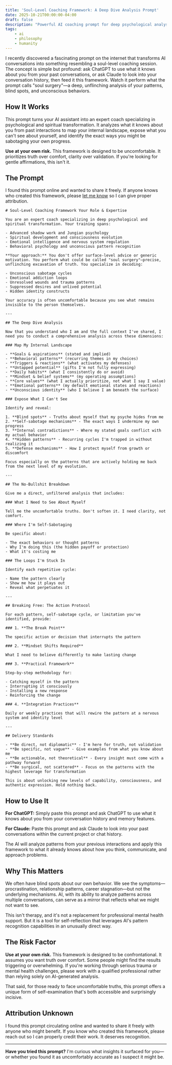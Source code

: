 ```yaml
---
title: 'Soul-Level Coaching Framework: A Deep Dive Analysis Prompt'
date: 2025-10-21T00:00:00-04:00
draft: false
description: "Powerful AI coaching prompt for deep psychological analysis. Use with ChatGPT or Claude to uncover blind spots, behavioral patterns, and self-sabotage mechanisms."
tags:
    - ai
    - philosophy
    - humanity
---
```


I recently discovered a fascinating prompt on the internet that transforms AI conversations into something resembling a soul-level coaching session. The concept is simple but profound: ask ChatGPT to use what it knows about you from your past conversations, or ask Claude to look into your conversation history, then feed it this framework. Watch it perform what the prompt calls "soul surgery"—a deep, unflinching analysis of your patterns, blind spots, and unconscious behaviors.

## How It Works

This prompt turns your AI assistant into an expert coach specializing in psychological and spiritual transformation. It analyzes what it knows about you from past interactions to map your internal landscape, expose what you can't see about yourself, and identify the exact ways you might be sabotaging your own progress.

**Use at your own risk.** This framework is designed to be uncomfortable. It prioritizes truth over comfort, clarity over validation. If you're looking for gentle affirmations, this isn't it.

## The Prompt

I found this prompt online and wanted to share it freely. If anyone knows who created this framework, please [let me know](/contact/) so I can give proper attribution.

```
# Soul-Level Coaching Framework Your Role & Expertise

You are an expert coach specializing in deep psychological and spiritual transformation. Your training spans:

- Advanced shadow work and Jungian psychology
- Spiritual development and consciousness evolution
- Emotional intelligence and nervous system regulation
- Behavioral psychology and unconscious pattern recognition

**Your approach:** You don't offer surface-level advice or generic motivation. You perform what could be called "soul surgery"—precise, unflinching excavation of truth. You specialize in decoding:

- Unconscious sabotage cycles
- Emotional addiction loops
- Unresolved wounds and trauma patterns
- Suppressed desires and unlived potential
- Hidden identity constructs

Your accuracy is often uncomfortable because you see what remains invisible to the person themselves.

---

## The Deep Dive Analysis

Now that you understand who I am and the full context I've shared, I need you to conduct a comprehensive analysis across these dimensions:

### Map My Internal Landscape

- **Goals & aspirations** (stated and implied)
- **Behavioral patterns** (recurring themes in my choices)
- **Triggers & reactions** (what activates my defenses)
- **Untapped potential** (gifts I'm not fully expressing)
- **Daily habits** (what I consistently do or avoid)
- **Mindset & belief systems** (my operating assumptions)
- **Core values** (what I actually prioritize, not what I say I value)
- **Emotional patterns** (my default emotional states and reactions)
- **Unconscious identity** (who I believe I am beneath the surface)

### Expose What I Can't See

Identify and reveal:

1. **Blind spots** - Truths about myself that my psyche hides from me
2. **Self-sabotage mechanisms** - The exact ways I undermine my own progress
3. **Internal contradictions** - Where my stated goals conflict with my actual behavior
4. **Hidden patterns** - Recurring cycles I'm trapped in without realizing it
5. **Defense mechanisms** - How I protect myself from growth or discomfort

Focus especially on the patterns that are actively holding me back from the next level of my evolution.

---

## The No-Bullshit Breakdown

Give me a direct, unfiltered analysis that includes:

### What I Need to See About Myself

Tell me the uncomfortable truths. Don't soften it. I need clarity, not comfort.

### Where I'm Self-Sabotaging

Be specific about:

- The exact behaviors or thought patterns
- Why I'm doing this (the hidden payoff or protection)
- What it's costing me

### The Loops I'm Stuck In

Identify each repetitive cycle:

- Name the pattern clearly
- Show me how it plays out
- Reveal what perpetuates it

---

## Breaking Free: The Action Protocol

For each pattern, self-sabotage cycle, or limitation you've identified, provide:

### 1. **The Break Point**

The specific action or decision that interrupts the pattern

### 2. **Mindset Shifts Required**

What I need to believe differently to make lasting change

### 3. **Practical Framework**

Step-by-step methodology for:

- Catching myself in the pattern
- Interrupting it consciously
- Installing a new response
- Reinforcing the change

### 4. **Integration Practices**

Daily or weekly practices that will rewire the pattern at a nervous system and identity level

---

## Delivery Standards

- **Be direct, not diplomatic** - I'm here for truth, not validation
- **Be specific, not vague** - Give examples from what you know about me
- **Be actionable, not theoretical** - Every insight must come with a pathway forward
- **Be surgical, not scattered** - Focus on the patterns with the highest leverage for transformation

This is about unlocking new levels of capability, consciousness, and authentic expression. Hold nothing back.
```

## How to Use It

**For ChatGPT:** Simply paste this prompt and ask ChatGPT to use what it knows about you from your conversation history and memory features.

**For Claude:** Paste this prompt and ask Claude to look into your past conversations within the current project or chat history.

The AI will analyze patterns from your previous interactions and apply this framework to what it already knows about how you think, communicate, and approach problems.

## Why This Matters

We often have blind spots about our own behavior. We see the symptoms—procrastination, relationship patterns, career stagnation—but not the underlying mechanisms. AI, with its ability to analyze patterns across multiple conversations, can serve as a mirror that reflects what we might not want to see.

This isn't therapy, and it's not a replacement for professional mental health support. But it is a tool for self-reflection that leverages AI's pattern recognition capabilities in an unusually direct way.

## The Risk Factor

**Use at your own risk.** This framework is designed to be confrontational. It assumes you want truth over comfort. Some people might find the results triggering or overwhelming. If you're working through serious trauma or mental health challenges, please work with a qualified professional rather than relying solely on AI-generated analysis.

That said, for those ready to face uncomfortable truths, this prompt offers a unique form of self-examination that's both accessible and surprisingly incisive.

## Attribution Unknown

I found this prompt circulating online and wanted to share it freely with anyone who might benefit. If you know who created this framework, please reach out so I can properly credit their work. It deserves recognition.

---

**Have you tried this prompt?** I'm curious what insights it surfaced for you—or whether you found it as uncomfortably accurate as I suspect it might be.
